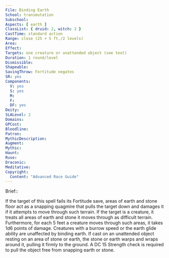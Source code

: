 ```yaml
---
File: Binding Earth
School: transmutation
Subschool: 
Aspects: [ earth ]
ClassList: { druid: 2, witch: 2 }
CastTime: standard action
Range: close (25 + 5 ft./2 levels)
Area: 
Effect: 
Targets: one creature or unattended object (see text)
Duration: 1 round/level
Dismissible: 
Shapeable: 
SavingThrow: Fortitude negates
SR: yes
Components:
  V: yes
  S: yes
  M: 
  F: 
  DF: yes
Deity: 
SLALevel: 2
Domains: 
GPCost: 
Bloodline: 
Patron: 
MythicDescription: 
Augment: 
Mythic: 
Haunt: 
Ruse: 
Draconic: 
Meditative: 
Copyright:
  Content: "Advanced Race Guide"
---
```

Brief:: 

If the target of this spell fails its Fortitude save, areas of earth and stone floor act as a snapping quagmire that pulls the target down and damages it if it attempts to move through such terrain.  If the target is a creature, it treats all areas of earth and stone it moves through as difficult terrain. Furthermore, for each 5 feet a creature moves through such areas, it takes 1d6 points of damage. Creatures with a burrow speed or the earth glide ability are unaffected by binding earth.  If cast on an unattended object resting on an area of stone or earth, the stone or earth warps and wraps around it, pulling it firmly to the ground. A DC 15 Strength check is required to pull the object free from snapping earth or stone.
